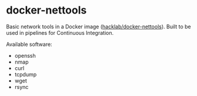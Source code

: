 # docker-nettools

Basic network tools in a Docker image ([hacklab/docker-nettools](https://hub.docker.com/r/hacklab/docker-nettools/)). Built to be used in pipelines for Continuous Integration.

Available software:
- openssh 
- nmap 
- curl 
- tcpdump 
- wget 
- rsync